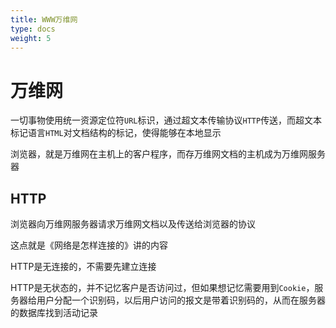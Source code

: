 ```yaml
---
title: WWW万维网
type: docs
weight: 5
---
```


# 万维网

一切事物使用统一资源定位符`URL`标识，通过超文本传输协议`HTTP`传送，而超文本标记语言`HTML`对文档结构的标记，使得能够在本地显示

浏览器，就是万维网在主机上的客户程序，而存万维网文档的主机成为万维网服务器

## HTTP

浏览器向万维网服务器请求万维网文档以及传送给浏览器的协议

这点就是《网络是怎样连接的》讲的内容

HTTP是无连接的，不需要先建立连接

HTTP是无状态的，并不记忆客户是否访问过，但如果想记忆需要用到`Cookie`，服务器给用户分配一个识别码，以后用户访问的报文是带着识别码的，从而在服务器的数据库找到活动记录
